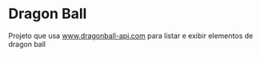 # Dragon Ball 

Projeto que usa www.dragonball-api.com para listar e exibir elementos de dragon ball
